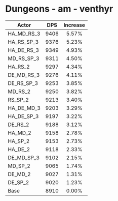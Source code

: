 # Dungeons - am - venthyr
| Actor | DPS | Increase |
|---|:---:|:---:|
|HA_MD_RS_3|9406|5.57%|
|HA_RS_SP_3|9376|5.23%|
|HA_DE_RS_3|9349|4.93%|
|MD_RS_SP_3|9311|4.50%|
|HA_RS_2|9297|4.34%|
|DE_MD_RS_3|9276|4.11%|
|DE_RS_SP_3|9253|3.85%|
|MD_RS_2|9250|3.82%|
|RS_SP_2|9213|3.40%|
|HA_DE_MD_3|9203|3.29%|
|HA_DE_SP_3|9197|3.22%|
|DE_RS_2|9188|3.12%|
|HA_MD_2|9158|2.78%|
|HA_SP_2|9153|2.73%|
|HA_DE_2|9118|2.33%|
|DE_MD_SP_3|9102|2.15%|
|MD_SP_2|9065|1.74%|
|DE_MD_2|9027|1.31%|
|DE_SP_2|9020|1.23%|
|Base|8910|0.00%|
